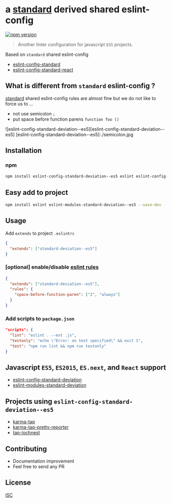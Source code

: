 # a [standard][standard] derived shared eslint-config

[![npm version](https://badge.fury.io/js/eslint-config-standard-deviation--es5.svg)](https://badge.fury.io/js/eslint-config-standard-deviation--es5)

> Another linter configuration for javascript `ES5` projects.

Based on `standard` shared eslint-config
* [eslint-config-standard][standard]
* [eslint-config-standard-react](https://github.com/feross/eslint-config-standard-react)

## What is different from `standard` eslint-config ?
[standard][standard] shared eslint-config rules are almost fine but we do not like to force us to ...
* not use semicolon `;`
* put space before function parens `function foo ()`

![eslint-config-standard-deviation--es5][eslint-config-standard-deviation--es5]
[eslint-config-standard-deviation--es5]:./semicolon.jpg

[standard]: https://github.com/feross/eslint-config-standard

## Installation

### npm

```bash
npm install eslint-config-standard-deviation--es5 eslint eslint-config-standard eslint-plugin-standard eslint-plugin-promise --save-dev
```

## Easy add to project
```bash
npm install eslint eslint-modules-standard-deviation--es5 --save-dev
```

## Usage
Add `extends` to project `.eslintrc`
```json
{
  "extends": ["standard-deviation--es5"]
}
```

### [optional] enable/disable [eslint rules](http://eslint.org/docs/rules/)
```json
{
  "extends": ["standard-deviation--es5"],
  "rules": {
    "space-before-function-paren": ["2", "always"]
  }
}
```

### Add scripts to `package.json`
```json
"scripts": {
  "lint": "eslint . --ext .js",
  "testonly": "echo \"Error: no test specified\" && exit 1",
  "test": "npm run lint && npm run testonly"
}
```

## Javascript `ES5`, `ES2015`, `ES.next`, and `React` support
* [eslint-config-standard-deviation](https://github.com/bySabi/eslint-config-standard-deviation)
* [eslint-modules-standard-deviation](https://github.com/bySabi/eslint-modules-standard-deviation)


## Projects using `eslint-config-standard-deviation--es5`
* [karma-tap](https://github.com/bySabi/karma-tap)
* [karma-tap-pretty-reporter](https://github.com/bySabi/karma-tap-pretty-reporter)
* [tap-lochnest](https://github.com/bySabi/tap-lochnest)

## Contributing

* Documentation improvement
* Feel free to send any PR

## License

[ISC][isc-license]

[isc-license]:./LICENSE

